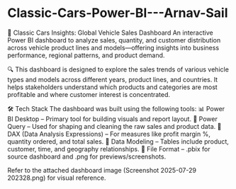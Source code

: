# Classic-Cars-Power-BI---Arnav-Sail

🚗 Classic Cars Insights: Global Vehicle Sales Dashboard
An interactive Power BI dashboard to analyze sales, quantity, and customer distribution across vehicle product lines and models—offering insights into business performance, regional patterns, and product demand.

🔍 This dashboard is designed to explore the sales trends of various vehicle types and models across different years, product lines, and countries. It helps stakeholders understand which products and categories are most profitable and where customer interest is concentrated.

🛠 Tech Stack
The dashboard was built using the following tools:
📊 Power BI Desktop – Primary tool for building visuals and report layout.
📂 Power Query – Used for shaping and cleaning the raw sales and product data.
🧠 DAX (Data Analysis Expressions) – For measures like profit margin %, quantity ordered, and total sales.
📝 Data Modeling – Tables include product, customer, time, and geography relationships.
📁 File Format – .pbix for source dashboard and .png for previews/screenshots.

Refer to the attached dashboard image (Screenshot 2025-07-29 202328.png) for visual reference.
